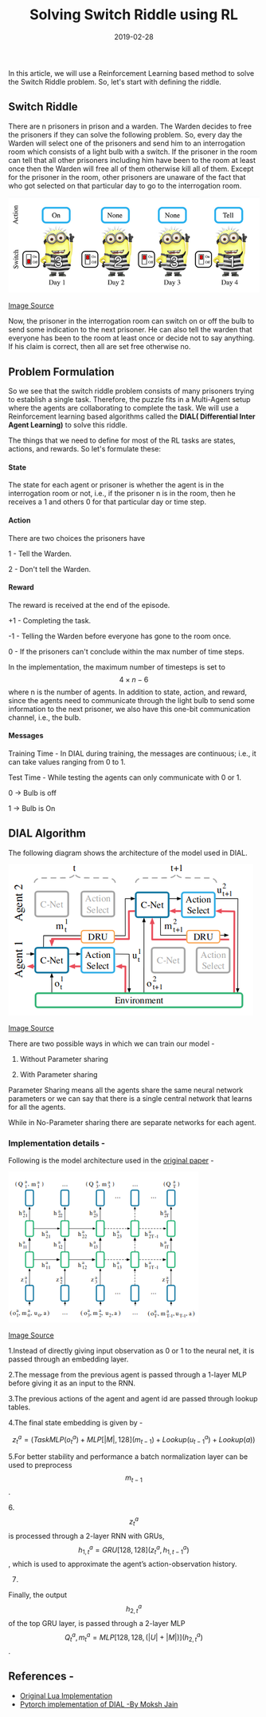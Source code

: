 ﻿---
layout: post
title: "Solving Switch Riddle using RL"
author_github: Madhuparna04
date: 2019-02-28
image: '/assets/img/'
description: ''
tags:
- Switch Riddle
- Reinforcement Learning
- DIAL
- RNN
categories:
- Compsoc
github_username: 'Madhuparna04'
use_math: true
comments: false
---

In this article, we will use a Reinforcement Learning based method to solve the Switch Riddle problem. So, let's start with defining the riddle.


## Switch Riddle

There are n prisoners in prison and a warden. The Warden decides to free the prisoners if they can solve the following problem. So, every day the Warden will select one of the prisoners and send him to an interrogation room which consists of a light bulb with a switch. If the prisoner in the room can tell that all other prisoners including him have been to the room at least once then the Warden will free all of them otherwise kill all of them.
Except for the prisoner in the room, other prisoners are unaware of the fact that who got selected on that particular day to go to the interrogation room.

![Switch Riddle](/assets/SwitchRiddle.png "Switch Riddle")


[Image Source](https://github.com/iassael/learning-to-communicate)

Now, the prisoner in the interrogation room can switch on or off the bulb to send some indication to the next prisoner. He can also tell the warden that everyone has been to the room at least once or decide not to say anything. If his claim is correct, then all are set free otherwise no.

## Problem Formulation

So we see that the switch riddle problem consists of many prisoners trying to establish a single task. Therefore, the puzzle fits in a Multi-Agent setup where the agents are collaborating to complete the task.
We will use a Reinforcement learning based algorithms called the **DIAL( Differential Inter Agent Learning)** to solve this riddle.

The things that we need to define for most of the RL tasks are states, actions, and rewards. So let's formulate these:

#### State
The state for each agent or prisoner is whether the agent is in the interrogation room or not, i.e., if the prisoner n is in the room, then he receives a 1 and others 0 for that particular day or time step.

#### Action
There are two choices the prisoners have 

1 - Tell the Warden.

2 - Don't tell the Warden.

#### Reward
The reward is received at the end of the episode.

+1 - Completing the task.

-1 - Telling the Warden before everyone has gone to the room once.

0 - If the prisoners can't conclude within the max number of time steps.

In the implementation, the maximum number of timesteps is set to $$4 \times n - 6$$ where n is the number of agents.
In addition to state, action, and reward, since the agents need to communicate through the light bulb to send some information to the next prisoner, we also have this one-bit communication channel, i.e., the bulb.

#### Messages
Training Time - In DIAL during training, the messages are continuous; i.e., it can take values ranging from 0 to 1.

Test Time - While testing the agents can only communicate with 0 or 1.

 0 -> Bulb is off

 1 -> Bulb is On

## DIAL Algorithm

The following diagram shows the architecture of the model used in DIAL.


![DIAL](/assets/DIAL.png "DIAL")

[Image Source](https://papers.nips.cc/paper/6042-learning-to-communicate-with-deep-multi-agent-reinforcement-learning.pdf)


There are two possible ways in which we can train our model -

1) Without Parameter sharing

2) With Parameter sharing

Parameter Sharing means all the agents share the same neural network parameters or we can say that there is a single central network that learns for all the agents.

While in No-Parameter sharing there are separate networks for each agent.

### Implementation details -

Following is the model architecture used in the [original paper](https://papers.nips.cc/paper/6042-learning-to-communicate-with-deep-multi-agent-reinforcement-learning.pdf) -

![DIAL Architecture](/assets/DIALarchitecture.png "DIALarchitecture")

[Image Source](https://papers.nips.cc/paper/6042-learning-to-communicate-with-deep-multi-agent-reinforcement-learning.pdf)

1.Instead of directly giving input observation as 0 or 1 to the neural net, it is passed through an embedding layer.

2.The message from the previous agent is passed through a 1-layer MLP before giving it as an input to the RNN.

3.The previous actions of the agent and agent id are passed through lookup tables.

4.The final state embedding is given by - 

$$ z^a_t = (TaskMLP(o^a_t) + MLP[|M| , 128 ](m_{t-1}) + Lookup(u^a_{t-1}) + Lookup(a)) $$

5.For better stability and performance a batch normalization layer can be used to preprocess $$ m_{t-1} $$.

6.$$ z^a_t$$ is processed through a 2-layer RNN with GRUs, $$ h^a_{1,t} =GRU[128, 128] (z^a_t, h^a_{1,t−1}) $$, which is used to approximate the agent’s action-observation history.

7.
Finally, the output $$ h^a_{2,t} $$ of the top GRU layer, is passed through a 2-layer MLP $$ Q^a_t, m^a_t =MLP[128, 128,(|U| + |M|)](h^a_{2,t})$$.

## References -

- [Original Lua Implementation](https://github.com/iassael/learning-to-communicate)
- [Pytorch implementation of DIAL -By Moksh Jain](https://colab.research.google.com/gist/MJ10/2c0d1972f3dd1edcc3cd17c636aac8d2/dial.ipynb)







